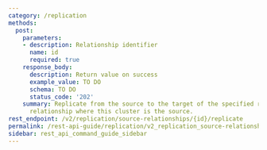 ```yaml
---
category: /replication
methods:
  post:
    parameters:
    - description: Relationship identifier
      name: id
      required: true
    response_body:
      description: Return value on success
      example_value: TO DO
      schema: TO DO
      status_code: '202'
    summary: Replicate from the source to the target of the specified replication
      relationship where this cluster is the source.
rest_endpoint: /v2/replication/source-relationships/{id}/replicate
permalink: /rest-api-guide/replication/v2_replication_source-relationships_id_replicate.html
sidebar: rest_api_command_guide_sidebar
---
```

